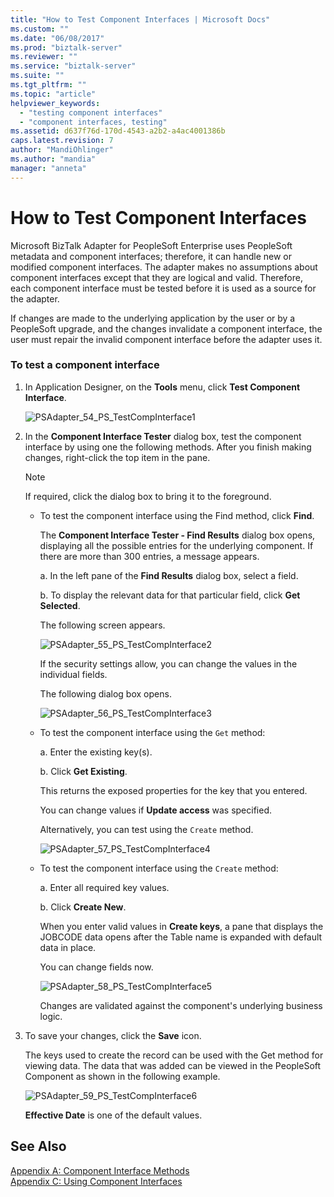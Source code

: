 ```yaml
---
title: "How to Test Component Interfaces | Microsoft Docs"
ms.custom: ""
ms.date: "06/08/2017"
ms.prod: "biztalk-server"
ms.reviewer: ""
ms.service: "biztalk-server"
ms.suite: ""
ms.tgt_pltfrm: ""
ms.topic: "article"
helpviewer_keywords: 
  - "testing component interfaces"
  - "component interfaces, testing"
ms.assetid: d637f76d-170d-4543-a2b2-a4ac4001386b
caps.latest.revision: 7
author: "MandiOhlinger"
ms.author: "mandia"
manager: "anneta"
---
```

# How to Test Component Interfaces
Microsoft BizTalk Adapter for PeopleSoft Enterprise uses PeopleSoft metadata and component interfaces; therefore, it can handle new or modified component interfaces. The adapter makes no assumptions about component interfaces except that they are logical and valid. Therefore, each component interface must be tested before it is used as a source for the adapter.  
  
 If changes are made to the underlying application by the user or by a PeopleSoft upgrade, and the changes invalidate a component interface, the user must repair the invalid component interface before the adapter uses it.  
  
### To test a component interface  
  
1.  In Application Designer, on the **Tools** menu, click **Test Component Interface**.  
  
     ![](../core/media/psadapter-54-ps-testcompinterface1.gif "PSAdapter_54_PS_TestCompInterface1")  
  
2.  In the **Component Interface Tester** dialog box, test the component interface by using one the following methods. After you finish making changes, right-click the top item in the pane.  
  
    > [!NOTE]
    >  If required, click the dialog box to bring it to the foreground.  
  
    -   To test the component interface using the Find method, click **Find**.  
  
         The **Component Interface Tester - Find Results** dialog box opens, displaying all the possible entries for the underlying component. If there are more than 300 entries, a message appears.  
  
         a. In the left pane of the **Find Results** dialog box, select a field.  
  
         b. To display the relevant data for that particular field, click **Get Selected**.  
  
         The following screen appears.  
  
         ![](../core/media/psadapter-55-ps-testcompinterface2.gif "PSAdapter_55_PS_TestCompInterface2")  
  
         If the security settings allow, you can change the values in the individual fields.  
  
         The following dialog box opens.  
  
         ![](../core/media/psadapter-56-ps-testcompinterface3.gif "PSAdapter_56_PS_TestCompInterface3")  
  
    -   To test the component interface using the `Get` method:  
  
         a. Enter the existing key(s).  
  
         b. Click **Get Existing**.  
  
         This returns the exposed properties for the key that you entered.  
  
         You can change values if **Update access** was specified.  
  
         Alternatively, you can test using the `Create` method.  
  
         ![](../core/media/psadapter-57-ps-testcompinterface4.gif "PSAdapter_57_PS_TestCompInterface4")  
  
    -   To test the component interface using the `Create` method:  
  
         a. Enter all required key values.  
  
         b. Click **Create New**.  
  
         When you enter valid values in **Create keys**, a pane that displays the JOBCODE data opens after the Table name is expanded with default data in place.  
  
         You can change fields now.  
  
         ![](../core/media/psadapter-58-ps-testcompinterface5.gif "PSAdapter_58_PS_TestCompInterface5")  
  
         Changes are validated against the component's underlying business logic.  
  
3.  To save your changes, click the **Save** icon.  
  
     The keys used to create the record can be used with the Get method for viewing data. The data that was added can be viewed in the PeopleSoft Component as shown in the following example.  
  
     ![](../core/media/psadapter-59-ps-testcompinterface6.gif "PSAdapter_59_PS_TestCompInterface6")  
  
     **Effective Date** is one of the default values.  
  
## See Also  
 [Appendix A: Component Interface Methods](../core/appendix-a-component-interface-methods.md)   
 [Appendix C: Using Component Interfaces](../core/appendix-c-using-component-interfaces.md)